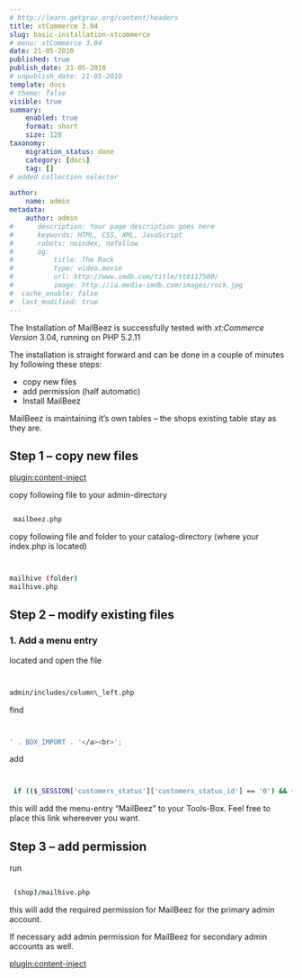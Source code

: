 ```yaml
---
# http://learn.getgrav.org/content/headers
title: xtCommerce 3.04
slug: basic-installation-xtcommerce
# menu: xtCommerce 3.04
date: 21-05-2010
published: true
publish_date: 21-05-2010
# unpublish_date: 21-05-2010
template: docs
# theme: false
visible: true
summary:
    enabled: true
    format: short
    size: 128
taxonomy:
    migration_status: done
    category: [docs]
    tag: []
# added collection selector

author:
    name: admin
metadata:
    author: admin
#      description: Your page description goes here
#      keywords: HTML, CSS, XML, JavaScript
#      robots: noindex, nofollow
#      og:
#          title: The Rock
#          type: video.movie
#          url: http://www.imdb.com/title/tt0117500/
#          image: http://ia.media-imdb.com/images/rock.jpg
#  cache_enable: false
#  last_modified: true
---
```




The Installation of MailBeez is successfully tested with *xt:Commerce Version* 3.04, running on PHP 5.2.11

The installation is straight forward and can be done in a couple of minutes by following these steps:

- copy new files
- add permission (half automatic)
- Install MailBeez

MailBeez is maintaining it’s own tables – the shops existing table stay as they are.

## Step 1 – copy new files

[plugin:content-inject](/content_blocks/download_installer)


copy following file to your admin-directory

```bash

 mailbeez.php

```

copy following file and folder to your catalog-directory (where your index.php is located)

```bash


mailhive (folder)
mailhive.php


```


## Step 2 – modify existing files

### 1. Add a menu entry

located and open the file

```bash


admin/includes/column\_left.php

```

find

```bash


' . BOX_IMPORT . '</a><br>';


```


add

```bash


 if (($_SESSION['customers_status']['customers_status_id'] == '0') && ($admin_access['module_newsletter'] == '1')) echo '<li><a href="' . xtc_href_link('mailbeez.php') . '"> -MailBeez</a></li>';

```
this will add the menu-entry “MailBeez” to your Tools-Box. Feel free to place this link whereever you want.

## Step 3 – add permission

run

```bash

 (shop)/mailhive.php

```

this will add the required permission for MailBeez for the primary admin account.

If necessary add admin permission for MailBeez for secondary admin accounts as well.

[plugin:content-inject](/content_blocks/run_installer)
